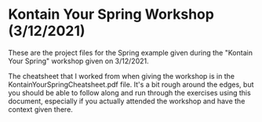 # Kontain Your Spring Workshop (3/12/2021)

These are the project files for the Spring example given during the "Kontain Your Spring" workshop given on 3/12/2021.

The cheatsheet that I worked from when giving the workshop is in the KontainYourSpringCheatsheet.pdf file. It's a bit rough around the edges, but you should be able to follow along and run through the exercises using this document, especially if you actually attended the workshop and have the context given there.
